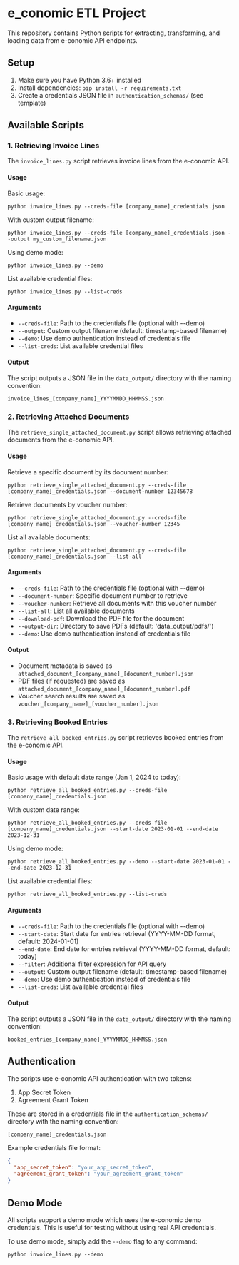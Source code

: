 # e_conomic ETL Project

This repository contains Python scripts for extracting, transforming, and loading data from e-conomic API endpoints.

## Setup

1. Make sure you have Python 3.6+ installed
2. Install dependencies: `pip install -r requirements.txt`
3. Create a credentials JSON file in `authentication_schemas/` (see template)

## Available Scripts

### 1. Retrieving Invoice Lines

The `invoice_lines.py` script retrieves invoice lines from the e-conomic API.

#### Usage

Basic usage:
```
python invoice_lines.py --creds-file [company_name]_credentials.json
```

With custom output filename:
```
python invoice_lines.py --creds-file [company_name]_credentials.json --output my_custom_filename.json
```

Using demo mode:
```
python invoice_lines.py --demo
```

List available credential files:
```
python invoice_lines.py --list-creds
```

#### Arguments

- `--creds-file`: Path to the credentials file (optional with --demo)
- `--output`: Custom output filename (default: timestamp-based filename)
- `--demo`: Use demo authentication instead of credentials file
- `--list-creds`: List available credential files

#### Output

The script outputs a JSON file in the `data_output/` directory with the naming convention:
```
invoice_lines_[company_name]_YYYYMMDD_HHMMSS.json
```

### 2. Retrieving Attached Documents

The `retrieve_single_attached_document.py` script allows retrieving attached documents from the e-conomic API.

#### Usage

Retrieve a specific document by its document number:
```
python retrieve_single_attached_document.py --creds-file [company_name]_credentials.json --document-number 12345678
```

Retrieve documents by voucher number:
```
python retrieve_single_attached_document.py --creds-file [company_name]_credentials.json --voucher-number 12345
```

List all available documents:
```
python retrieve_single_attached_document.py --creds-file [company_name]_credentials.json --list-all
```

#### Arguments

- `--creds-file`: Path to the credentials file (optional with --demo)
- `--document-number`: Specific document number to retrieve
- `--voucher-number`: Retrieve all documents with this voucher number
- `--list-all`: List all available documents
- `--download-pdf`: Download the PDF file for the document
- `--output-dir`: Directory to save PDFs (default: 'data_output/pdfs/')
- `--demo`: Use demo authentication instead of credentials file

#### Output

- Document metadata is saved as `attached_document_[company_name]_[document_number].json`
- PDF files (if requested) are saved as `attached_document_[company_name]_[document_number].pdf`
- Voucher search results are saved as `voucher_[company_name]_[voucher_number].json`

### 3. Retrieving Booked Entries

The `retrieve_all_booked_entries.py` script retrieves booked entries from the e-conomic API.

#### Usage

Basic usage with default date range (Jan 1, 2024 to today):
```
python retrieve_all_booked_entries.py --creds-file [company_name]_credentials.json
```

With custom date range:
```
python retrieve_all_booked_entries.py --creds-file [company_name]_credentials.json --start-date 2023-01-01 --end-date 2023-12-31
```

Using demo mode:
```
python retrieve_all_booked_entries.py --demo --start-date 2023-01-01 --end-date 2023-12-31
```

List available credential files:
```
python retrieve_all_booked_entries.py --list-creds
```

#### Arguments

- `--creds-file`: Path to the credentials file (optional with --demo)
- `--start-date`: Start date for entries retrieval (YYYY-MM-DD format, default: 2024-01-01)
- `--end-date`: End date for entries retrieval (YYYY-MM-DD format, default: today)
- `--filter`: Additional filter expression for API query
- `--output`: Custom output filename (default: timestamp-based filename)
- `--demo`: Use demo authentication instead of credentials file
- `--list-creds`: List available credential files

#### Output

The script outputs a JSON file in the `data_output/` directory with the naming convention:
```
booked_entries_[company_name]_YYYYMMDD_HHMMSS.json
```

## Authentication

The scripts use e-conomic API authentication with two tokens:
1. App Secret Token
2. Agreement Grant Token

These are stored in a credentials file in the `authentication_schemas/` directory with the naming convention:
```
[company_name]_credentials.json
```

Example credentials file format:
```json
{
  "app_secret_token": "your_app_secret_token",
  "agreement_grant_token": "your_agreement_grant_token"
}
```

## Demo Mode

All scripts support a demo mode which uses the e-conomic demo credentials. This is useful for testing without using real API credentials.

To use demo mode, simply add the `--demo` flag to any command:
```
python invoice_lines.py --demo
```